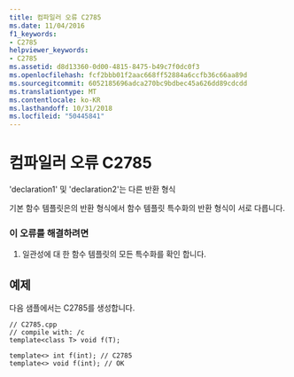 ```yaml
---
title: 컴파일러 오류 C2785
ms.date: 11/04/2016
f1_keywords:
- C2785
helpviewer_keywords:
- C2785
ms.assetid: d8d13360-0d00-4815-8475-b49c7f0dc0f3
ms.openlocfilehash: fcf2bbb01f2aac668ff52884a6ccfb36c66aa89d
ms.sourcegitcommit: 6052185696adca270bc9bdbec45a626dd89cdcdd
ms.translationtype: MT
ms.contentlocale: ko-KR
ms.lasthandoff: 10/31/2018
ms.locfileid: "50445841"
---
```

# <a name="compiler-error-c2785"></a>컴파일러 오류 C2785

'declaration1' 및 'declaration2'는 다른 반환 형식

기본 함수 템플릿은의 반환 형식에서 함수 템플릿 특수화의 반환 형식이 서로 다릅니다.

### <a name="to-correct-this-error"></a>이 오류를 해결하려면

1. 일관성에 대 한 함수 템플릿의 모든 특수화를 확인 합니다.

## <a name="example"></a>예제

다음 샘플에서는 C2785를 생성합니다.

```
// C2785.cpp
// compile with: /c
template<class T> void f(T);

template<> int f(int); // C2785
template<> void f(int); // OK
```